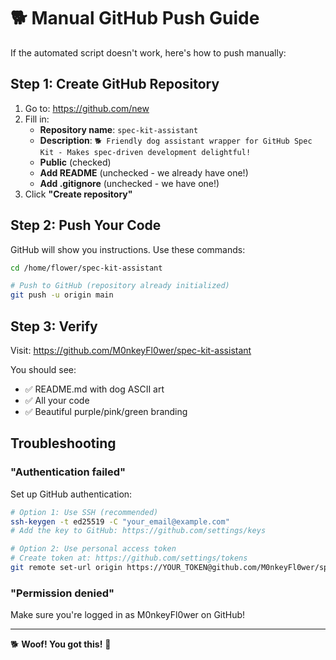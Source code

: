 # 🐕 Manual GitHub Push Guide

If the automated script doesn't work, here's how to push manually:

## Step 1: Create GitHub Repository

1. Go to: https://github.com/new
2. Fill in:
   - **Repository name**: `spec-kit-assistant`
   - **Description**: `🐕 Friendly dog assistant wrapper for GitHub Spec Kit - Makes spec-driven development delightful!`
   - **Public** (checked)
   - **Add README** (unchecked - we already have one!)
   - **Add .gitignore** (unchecked - we have one!)
3. Click **"Create repository"**

## Step 2: Push Your Code

GitHub will show you instructions. Use these commands:

```bash
cd /home/flower/spec-kit-assistant

# Push to GitHub (repository already initialized)
git push -u origin main
```

## Step 3: Verify

Visit: https://github.com/M0nkeyFl0wer/spec-kit-assistant

You should see:
- ✅ README.md with dog ASCII art
- ✅ All your code
- ✅ Beautiful purple/pink/green branding

## Troubleshooting

### "Authentication failed"

Set up GitHub authentication:
```bash
# Option 1: Use SSH (recommended)
ssh-keygen -t ed25519 -C "your_email@example.com"
# Add the key to GitHub: https://github.com/settings/keys

# Option 2: Use personal access token
# Create token at: https://github.com/settings/tokens
git remote set-url origin https://YOUR_TOKEN@github.com/M0nkeyFl0wer/spec-kit-assistant.git
```

### "Permission denied"

Make sure you're logged in as M0nkeyFl0wer on GitHub!

---

🐕 **Woof! You got this!** 🦴
